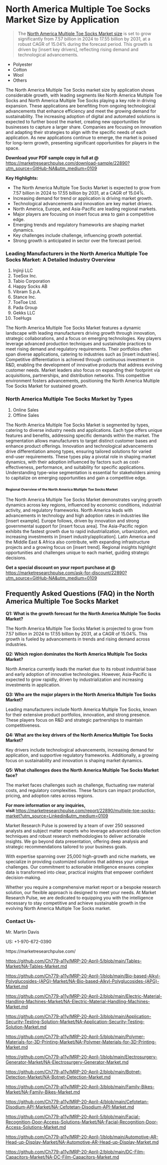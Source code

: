 <h1>North America Multiple Toe Socks Market&nbsp;Size by Application</h1><blockquote><p>The <a href="https://marketresearchpulse.com/download-sample/22890?utm_source=GitHub-NA&amp;utm_medium=0109">North America Multiple Toe Socks Market size</a> is set to grow significantly from 7.57 billion in 2024 to 17.55 billion by 2031, at a robust CAGR of 15.04% during the forecast period. This growth is driven by [insert key drivers], reflecting rising demand and technological advancements.</p></blockquote><ul><li>Polyester<li> Cotton<li> Wool<li> Others</li></ul><p>The North America Multiple Toe Socks market size by application shows considerable growth, with leading segments like North America Multiple Toe Socks and North America Multiple Toe Socks playing a key role in driving expansion. These applications are benefiting from ongoing technological advancements that enhance efficiency and meet the growing demand for sustainability. The increasing adoption of digital and automated solutions is expected to further boost the market, creating new opportunities for businesses to capture a larger share. Companies are focusing on innovation and adapting their strategies to align with the specific needs of each application. As new applications continue to emerge, the market is poised for long-term growth, presenting significant opportunities for players in the space.</p><p><strong>Download your PDF sample copy in full at @ </strong><a href="https://marketresearchpulse.com/download-sample/22890?utm_source=GitHub-NA&amp;utm_medium=0109">https://marketresearchpulse.com/download-sample/22890?utm_source=GitHub-NA&amp;utm_medium=0109</a></p><p><strong>Key Highlights: </strong></p><ul><li>The North America Multiple Toe Socks Market is expected to grow from 7.57 billion in 2024 to 17.55 billion by 2031, at a CAGR of 15.04%.</li><li>Increasing demand for trend or application is driving market growth.</li><li>Technological advancements and innovation are key market drivers.</li><li>North America, Europe, and Asia-Pacific are leading regional markets.</li><li>Major players are focusing on insert focus area to gain a competitive edge.</li><li>Emerging trends and regulatory frameworks are shaping market dynamics.</li><li>Key challenges include challenge, influencing growth potential.</li><li>Strong growth is anticipated in sector over the forecast period.</li></ul><h3>Leading Manufacturers in the North America Multiple Toe Socks Market: A Detailed Industry Overview</h3><ol><li>Injinji LLC</li><li>ToeSox Inc.</li><li>Tabio Corporation</li><li>Happy Socks AB</li><li>Vibram S.p.A.</li><li>Stance Inc.</li><li>ToeToe Ltd.</li><li>Pada Group</li><li>Gekks LLC</li><li>ToeHugs</li></ol><div class="flex max-w-full flex-col flex-grow"><div class="min-h-8 text-message flex w-full flex-col items-end gap-2 whitespace-normal break-words [.text-message+&amp;]:mt-5" dir="auto" data-message-author-role="assistant" data-message-id="fd8432e4-4910-450d-b182-61b7bfb0a01f" data-message-model-slug="gpt-4o"><div class="flex w-full flex-col gap-1 empty:hidden first:pt-[3px]"><div class="markdown prose w-full break-words dark:prose-invert light"><p>The North America Multiple Toe Socks Market features a dynamic landscape with leading manufacturers driving growth through innovation, strategic collaborations, and a focus on emerging technologies. Key players leverage advanced production techniques and sustainable practices to meet rising demand and regulatory requirements. Their portfolios often span diverse applications, catering to industries such as [insert industries]. Competitive differentiation is achieved through continuous investment in R&amp;D, enabling the development of innovative products that address evolving customer needs. Market leaders also focus on expanding their footprint via acquisitions, partnerships, and distribution networks. This competitive environment fosters advancements, positioning the North America Multiple Toe Socks Market for sustained growth.</p></div></div></div></div><h3>North America Multiple Toe Socks Market by Types</h3><ol><li>Online Sales<li> Offline Sales</li></ol><div class="flex max-w-full flex-col flex-grow"><div class="min-h-8 text-message flex w-full flex-col items-end gap-2 whitespace-normal break-words [.text-message+&amp;]:mt-5" dir="auto" data-message-author-role="assistant" data-message-id="084470be-0bb7-4664-bddf-5156b4f41249" data-message-model-slug="gpt-4o-mini"><div class="flex w-full flex-col gap-1 empty:hidden first:pt-[3px]"><div class="markdown prose w-full break-words dark:prose-invert light"><p>The North America Multiple Toe Socks Market is segmented by types, catering to diverse industry needs and applications. Each type offers unique features and benefits, addressing specific demands within the market. The segmentation allows manufacturers to target distinct customer bases and enhance product offerings. Innovation and technological advancements drive differentiation among types, ensuring tailored solutions for varied end-user requirements. These types play a pivotal role in shaping market dynamics, with their adoption influenced by factors such as cost-effectiveness, performance, and suitability for specific applications. Understanding type-wise segmentation is essential for stakeholders aiming to capitalize on emerging opportunities and gain a competitive edge.</p></div></div></div></div><h3><span style="font-size: 11px;">Regional Overview of the North America Multiple Toe Socks Market</span></h3><div class="flex max-w-full flex-col flex-grow"><div class="min-h-8 text-message flex w-full flex-col items-end gap-2 whitespace-normal break-words [.text-message+&amp;]:mt-5" dir="auto" data-message-author-role="assistant" data-message-id="e9038762-ce64-4e30-91c9-9bd413514231" data-message-model-slug="gpt-4o-mini"><div class="flex w-full flex-col gap-1 empty:hidden first:pt-[3px]"><div class="markdown prose w-full break-words dark:prose-invert light"><p>The North America Multiple Toe Socks Market demonstrates varying growth dynamics across key regions, influenced by economic conditions, industrial activity, and regulatory frameworks. North America leads with advancements in technology and high adoption rates in industries like [insert example]. Europe follows, driven by innovation and strong governmental support for [insert focus area]. The Asia-Pacific region exhibits the fastest growth due to rapid industrialization, urbanization, and increasing investments in [insert industry/application]. Latin America and the Middle East &amp; Africa also contribute, with expanding infrastructure projects and a growing focus on [insert trend]. Regional insights highlight opportunities and challenges unique to each market, guiding strategic decisions.</p></div></div></div></div><p><strong>Get a special discount on your report purchase at @ </strong><a href="https://marketresearchpulse.com/ask-for-discount/22890?utm_source=GitHub-NA&amp;utm_medium=0109">https://marketresearchpulse.com/ask-for-discount/22890?utm_source=GitHub-NA&amp;utm_medium=0109</a></p><h2>Frequently Asked Questions (FAQ) in the North America Multiple Toe Socks Market</h2><p><strong>Q1: What is the growth forecast for the North America Multiple Toe Socks Market?</strong></p><p>The North America Multiple Toe Socks Market is projected to grow from 7.57 billion in 2024 to 17.55 billion by 2031, at a CAGR of 15.04%. This growth is fueled by advancements in trends and rising demand across industries.</p><p><strong>Q2: Which region dominates the North America Multiple Toe Socks Market?</strong></p><p>North America currently leads the market due to its robust industrial base and early adoption of innovative technologies. However, Asia-Pacific is expected to grow rapidly, driven by industrialization and increasing investments in application.</p><p><strong>Q3: Who are the major players in the North America Multiple Toe Socks Market?</strong></p><p>Leading manufacturers include North America Multiple Toe Socks, known for their extensive product portfolios, innovation, and strong presence. These players focus on R&amp;D and strategic partnerships to maintain competitiveness.</p><p><strong>Q4: What are the key drivers of the North America Multiple Toe Socks Market?</strong></p><p>Key drivers include technological advancements, increasing demand for application, and supportive regulatory frameworks. Additionally, a growing focus on sustainability and innovation is shaping market dynamics.</p><p><strong>Q5: What challenges does the North America Multiple Toe Socks Market face?</strong></p><p>The market faces challenges such as challenge, fluctuating raw material costs, and regulatory complexities. These factors can impact production, pricing, and adoption rates across regions.</p><p><strong>For more information or any inquiries, visit&nbsp;</strong><a href="https://marketresearchpulse.com/report/22890/multiple-toe-socks-market?utm_source=Linkedin&utm_medium=0109">https://marketresearchpulse.com/report/22890/multiple-toe-socks-market?utm_source=Linkedin&utm_medium=0109</a></p><p>Market Research Pulse is powered by a team of over 250 seasoned analysts and subject matter experts who leverage advanced data collection techniques and robust research methodologies to deliver actionable insights. We go beyond data presentation, offering deep analysis and strategic recommendations tailored to your business goals.</p><p>With expertise spanning over 25,000 high-growth and niche markets, we specialize in providing customized solutions that address your unique challenges. Our commitment to actionable intelligence ensures complex data is transformed into clear, practical insights that empower confident decision-making.</p><p>Whether you require a comprehensive market report or a bespoke research solution, our flexible approach is designed to meet your needs. At Market Research Pulse, we are dedicated to equipping you with the intelligence necessary to stay competitive and achieve sustainable growth in the evolving North America Multiple Toe Socks market.</p><h3><strong>Contact Us-</strong></h3><p>Mr. Martin Davis</p><p>US: +1-970-672-0390</p><p>https://marketresearchpulse.com/</p><p><a href="https://github.com/Ch779-a11y/MRP-20-April-5/blob/main/Tables-Market/NA-Tables-Market.md">https://github.com/Ch779-a11y/MRP-20-April-5/blob/main/Tables-Market/NA-Tables-Market.md</a></p><p><a href="https://github.com/Ch779-a11y/MRP-20-April-1/blob/main/Bio-based-Alkyl-Polyglucosides-(APG)-Market/NA-Bio-based-Alkyl-Polyglucosides-(APG)-Market.md">https://github.com/Ch779-a11y/MRP-20-April-1/blob/main/Bio-based-Alkyl-Polyglucosides-(APG)-Market/NA-Bio-based-Alkyl-Polyglucosides-(APG)-Market.md</a></p><p><a href="https://github.com/Ch779-a11y/MRP-20-April-2/blob/main/Electric-Material-Handling-Machines-Market/NA-Electric-Material-Handling-Machines-Market.md">https://github.com/Ch779-a11y/MRP-20-April-2/blob/main/Electric-Material-Handling-Machines-Market/NA-Electric-Material-Handling-Machines-Market.md</a></p><p><a href="https://github.com/Ch779-a11y/MRP-20-April-3/blob/main/Application-Security-Testing-Solution-Market/NA-Application-Security-Testing-Solution-Market.md">https://github.com/Ch779-a11y/MRP-20-April-3/blob/main/Application-Security-Testing-Solution-Market/NA-Application-Security-Testing-Solution-Market.md</a></p><p><a href="https://github.com/Ch779-a11y/MRP-20-April-5/blob/main/Polymer-Materials-for-3D-Printing-Market/NA-Polymer-Materials-for-3D-Printing-Market.md">https://github.com/Ch779-a11y/MRP-20-April-5/blob/main/Polymer-Materials-for-3D-Printing-Market/NA-Polymer-Materials-for-3D-Printing-Market.md</a></p><p><a href="https://github.com/Ch779-a11y/MRP-20-April-1/blob/main/Electrosurgery-Generator-Market/NA-Electrosurgery-Generator-Market.md">https://github.com/Ch779-a11y/MRP-20-April-1/blob/main/Electrosurgery-Generator-Market/NA-Electrosurgery-Generator-Market.md</a></p><p><a href="https://github.com/Ch779-a11y/MRP-20-April-2/blob/main/Botnet-Detection-Market/NA-Botnet-Detection-Market.md">https://github.com/Ch779-a11y/MRP-20-April-2/blob/main/Botnet-Detection-Market/NA-Botnet-Detection-Market.md</a></p><p><a href="https://github.com/Ch779-a11y/MRP-20-April-3/blob/main/Family-Bikes-Market/NA-Family-Bikes-Market.md">https://github.com/Ch779-a11y/MRP-20-April-3/blob/main/Family-Bikes-Market/NA-Family-Bikes-Market.md</a></p><p><a href="https://github.com/Ch779-a11y/MRP-20-April-4/blob/main/Cefotetan-Disodium-API-Market/NA-Cefotetan-Disodium-API-Market.md">https://github.com/Ch779-a11y/MRP-20-April-4/blob/main/Cefotetan-Disodium-API-Market/NA-Cefotetan-Disodium-API-Market.md</a></p><p><a href="https://github.com/Ch779-a11y/MRP-20-April-5/blob/main/Facial-Recognition-Door-Access-Solutions-Market/NA-Facial-Recognition-Door-Access-Solutions-Market.md">https://github.com/Ch779-a11y/MRP-20-April-5/blob/main/Facial-Recognition-Door-Access-Solutions-Market/NA-Facial-Recognition-Door-Access-Solutions-Market.md</a></p><p><a href="https://github.com/Ch779-a11y/MRP-20-April-1/blob/main/Automotive-AR-Head-up-Display-Market/NA-Automotive-AR-Head-up-Display-Market.md">https://github.com/Ch779-a11y/MRP-20-April-1/blob/main/Automotive-AR-Head-up-Display-Market/NA-Automotive-AR-Head-up-Display-Market.md</a></p><p><a href="https://github.com/Ch779-a11y/MRP-20-April-2/blob/main/DC-Film-Capacitors-Market/NA-DC-Film-Capacitors-Market.md">https://github.com/Ch779-a11y/MRP-20-April-2/blob/main/DC-Film-Capacitors-Market/NA-DC-Film-Capacitors-Market.md</a></p>
